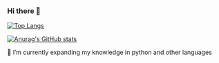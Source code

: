 ### Hi there 👋

[![Top Langs](https://github-readme-stats.vercel.app/api/top-langs/?username=skaldragon)](https://github.com/anuraghazra/github-readme-stats)

[![Anurag's GitHub stats](https://github-readme-stats.vercel.app/api?username=skaldragon&show_icons=true&theme=codeSTACKr)](https://github.com/anuraghazra/github-readme-stats)

🌱 I’m currently expanding my knowledge in python and other languages

<!--
**skaldragon/skaldragon** is a ✨ _special_ ✨ repository because its `README.md` (this file) appears on your GitHub profile.

Here are some ideas to get you started:

- 🔭 I’m currently working on ...
- 🌱 I’m currently learning ...
- 👯 I’m looking to collaborate on ...
- 🤔 I’m looking for help with ...
- 💬 Ask me about ...
- 📫 How to reach me: ...
- 😄 Pronouns: ...
- ⚡ Fun fact: ...
-->
